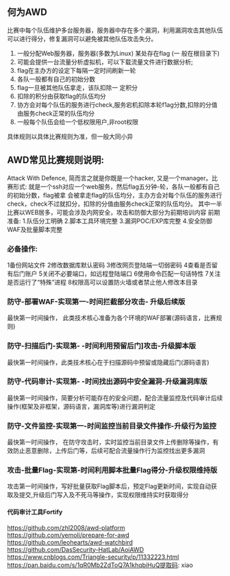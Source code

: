 ## 何为AWD

比赛中每个队伍维护多台服务器，服务器中存在多个漏洞，利用漏洞攻击其他队伍可以进行得分，修复漏洞可以避免被其他队伍攻击失分。

1. 一般分配Web服务器，服务器(多数为Linux) 某处存在flag (一 般在根目录下)
2. 可能会提供一台流量分析虚拟机，可以下载流量文件进行数据分析;
3. flag在主办方的设定下每隔一定时间刷新一轮
4. 各队一般都有自己的初始分数
5. flag一旦被其他队伍拿走，该队扣除一 定积分
6. 扣除的积分由获取flag的队伍均分
7. 协方会对每个队伍的服务进行check,服务宕机扣除本轮f1ag分数,扣除的分值由服务check正常的队伍均分
8. 一般每个队伍会给一个低权限用户,非root权限

具体规则以具体比赛规则为准，但一般大同小异



## AWD常见比赛规则说明:

Attack With Defence, 简而言之就是你既是一个hacker, 又是一个manager。比赛形式: 就是一个ssh对应一个web服务，然后flag五分钟-轮，各队一般都有自己的初始分数，flag被拿 会被拿走flag的队伍均分，主办方会对每个队伍的服务进行check，check不过就扣分，扣除的分值由服务check正常的队伍均分。
其中一半比赛以WEB居多，可能会涉及内网安全，攻击和防御大部分为前期培训内容
前期准备:
1.队伍分工明确
2.脚本工具环境完整
3.漏洞POC/EXP库完整
4.安全防御WAF及批量脚本完整

### 必备操作:

1备份网站文件
2修改数据库默认密码
3修改网页登陆端一切弱密码
4查看是否留有后门账户
5关闭不必要端口，如远程登陆端口
6使用命令匹配一句话特性
7关注是否运行了“特殊”进程
8权限高可以设置防火墙或者禁止他人修改本目录



### 防守-部署WAF-实现第一-时间拦截部分攻击- 升级后续版

最快第一时间操作， 此类技术核心准备为各个环境的WAF部署(源码语言，比赛规则)

### 防守-扫描后门-实现第- -时间利用预留后门]攻击-升级脚本版

最快第一时间操作，此类技术核心在于扫描源码中预留或隐藏后门(源码语言)

### 防守-代码审计-实现第- -时间找出源码中安全漏洞-升级漏洞库版

最快第一时间操作，简要分析可能存在的安全问题，配合流量监控及代码审计后续操作(框架及非框架，源码语言，漏洞库等)进行漏洞判定

### 防守-文件监控-实现第一-时间监控当前目录文件操作-升级行为监控

最快第一时间操作， 在防守攻击时，实时监控当前目录文件上传删除等操作，有效防止恶意删除，上传后门等，后续可配合流量操作行为监控找出更多漏洞

### 攻击-批量Flag-实现第-时间利用脚本批量Flag得分-升级权限维持版

攻击第一时间操作，写好批量获取Flag脚本后，预定Flag更新时间，实现自动获取及提交,升级后门写入及不死马等操作，实现权限维持实时获取得分



#### 代码审计工具Fortify 

https://github.com/zhl2008/awd-platform
https://github.com/yemoli/prepare-for-awd
https://github.com/leohearts/awd-watchbird
https://github.com/DasSecurity-HatLab/AoiAWD
https://www.cnblogs.com/Triangle-security/p/11332223.html
https://pan.baidu.com/s/1qR0Mb2ZdToQ7A1khqbiHuQ提取码: xiao

